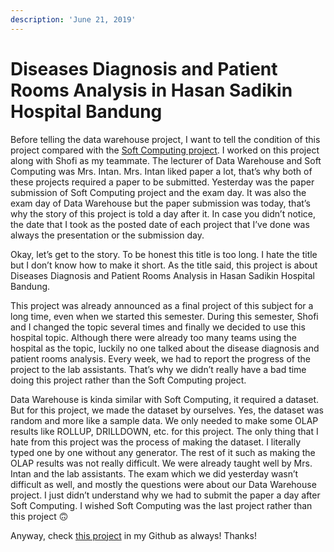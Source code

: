```yaml
---
description: 'June 21, 2019'
---
```


# Diseases Diagnosis and Patient Rooms Analysis in Hasan Sadikin Hospital Bandung

Before telling the data warehouse project, I want to tell the condition of this project compared with the [Soft Computing project](prostate-cancer-risk-diagnosis-using-evolving-fuzzy-systems.md). I worked on this project along with Shofi as my teammate. The lecturer of Data Warehouse and Soft Computing was Mrs. Intan. Mrs. Intan liked paper a lot, that’s why both of these projects required a paper to be submitted. Yesterday was the paper submission of Soft Computing project and the exam day. It was also the exam day of Data Warehouse but the paper submission was today, that’s why the story of this project is told a day after it. In case you didn’t notice, the date that I took as the posted date of each project that I’ve done was always the presentation or the submission day.

Okay, let’s get to the story. To be honest this title is too long. I hate the title but I don’t know how to make it short. As the title said, this project is about Diseases Diagnosis and Patient Rooms Analysis in Hasan Sadikin Hospital Bandung.

This project was already announced as a final project of this subject for a long time, even when we started this semester. During this semester, Shofi and I changed the topic several times and finally we decided to use this hospital topic. Although there were already too many teams using the hospital as the topic, luckily no one talked about the disease diagnosis and patient rooms analysis. Every week, we had to report the progress of the project to the lab assistants. That’s why we didn’t really have a bad time doing this project rather than the Soft Computing project.

Data Warehouse is kinda similar with Soft Computing, it required a dataset. But for this project, we made the dataset by ourselves. Yes, the dataset was random and more like a sample data. We only needed to make some OLAP results like ROLLUP, DRILLDOWN, etc. for this project. The only thing that I hate from this project was the process of making the dataset. I literally typed one by one without any generator. The rest of it such as making the OLAP results was not really difficult. We were already taught well by Mrs. Intan and the lab assistants. The exam which we did yesterday wasn’t difficult as well, and mostly the questions were about our Data Warehouse project. I just didn’t understand why we had to submit the paper a day after Soft Computing. I wished Soft Computing was the last project rather than this project 🙃

Anyway, check [this project](https://github.com/realicejoanne/datware-project) in my Github as always! Thanks!


